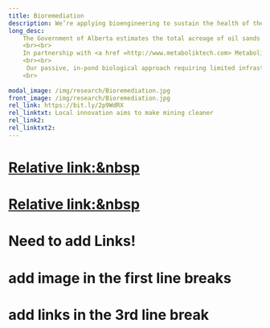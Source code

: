 ```yaml
---
title: Bioremediation
description: We’re applying bioengineering to sustain the health of the planet 
long_desc: 
    The Government of Alberta estimates the total acreage of oil sands tailings ponds to be as high as 77 square kilometers. Although these ponds provide considerable benefit by promoting water reuse and withholding the release of toxic organic compounds such as naphthenic acids, there is a critical need to rehabilitate the land and treat all remaining water. The key challenge for treating naphthenic acids is the sheer volume of tailing ponds and the dilute, yet highly toxic nature of the contaminants.
    <br><br>
    In partnership with <a href =http://www.metaboliktech.com> Metabolik Technologies </a>, a company that was spun out from the lab, we are developing an engineered bacterial strain that will harness several genes obtained from microbes that naturally degrade naphthenic acids into less-toxic by-products. The engineered strain will also tolerate and respond to the presence of NAs by expressing a genetic circuit that modulates the biodegradation of NAs, serving as a biocontainment system when NAs are fully remediated. The result is a biological solution that thrives off NAs and increases treatment efficacy without additional input costs, while simultaneously expressing a ‘kill-switch’ to terminate growth once the NA concentration reaches regulated safety levels. This manipulation ensures stimulus-specific biodegradation, achieves biocontainment and obviates the ill effects associated with accidental release of genetically engineered organisms.
    <br><br> 
     Our passive, in-pond biological approach requiring limited infrastructure, allows operators to cost-effectively treat the toxicity and ensure appropriate rehabilitation of the site. The microbial solution is designed to be tightly correlated with naphthenic acid concentration, ensuring no introduction of foreign microbes into the environment.
    <br>
    
modal_image: /img/research/Bioremediation.jpg
front_image: /img/research/Bioremediation.jpg
rel_link: https://bit.ly/2p9WdRX
rel_linktxt: Local innovation aims to make mining cleaner
rel_link2:
rel_linktxt2:
---
```

# <a href=  "https://bit.ly/2p9WdRX"> Relative link:&nbsp</a> 
 # <a href=  "https://www.youtube.com/watch?v=lKBiNCKVXPw"> Relative link:&nbsp</a> 
# Need to add Links! 
# add image in the first line breaks
# add links in the 3rd line break 